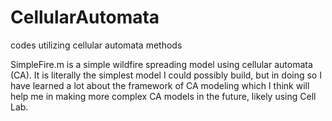 # CellularAutomata
codes utilizing cellular automata methods

<p> SimpleFire.m is a simple wildfire spreading model using cellular automata (CA). It is literally the simplest model I could possibly build, but in doing so I have learned a lot about the framework of CA modeling which I think will help me in making more complex CA models in the future, likely using Cell Lab. </p>
